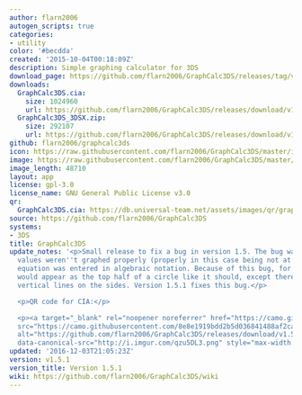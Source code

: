 ```yaml
---
author: flarn2006
autogen_scripts: true
categories:
- utility
color: '#becdda'
created: '2015-10-04T00:18:09Z'
description: Simple graphing calculator for 3DS
download_page: https://github.com/flarn2006/GraphCalc3DS/releases/tag/v1.5.1
downloads:
  GraphCalc3DS.cia:
    size: 1024960
    url: https://github.com/flarn2006/GraphCalc3DS/releases/download/v1.5.1/GraphCalc3DS.cia
  GraphCalc3DS_3DSX.zip:
    size: 292107
    url: https://github.com/flarn2006/GraphCalc3DS/releases/download/v1.5.1/GraphCalc3DS_3DSX.zip
github: flarn2006/graphcalc3ds
icon: https://raw.githubusercontent.com/flarn2006/GraphCalc3DS/master/icon.png
image: https://raw.githubusercontent.com/flarn2006/GraphCalc3DS/master/banner.png
image_length: 48710
layout: app
license: gpl-3.0
license_name: GNU General Public License v3.0
qr:
  GraphCalc3DS.cia: https://db.universal-team.net/assets/images/qr/graphcalc3ds.cia.png
source: https://github.com/flarn2006/GraphCalc3DS
systems:
- 3DS
title: GraphCalc3DS
update_notes: '<p>Small release to fix a bug in version 1.5. The bug was that undefined
  values weren''t graphed properly (properly in this case being not at all) when the
  equation was entered in algebraic notation. Because of this bug, for example, <code>sqrt(1-x^2)</code>
  would appear as the top half of a circle like it should, except there would be two
  vertical lines on the sides. Version 1.5.1 fixes this bug.</p>

  <p>QR code for CIA:</p>

  <p><a target="_blank" rel="noopener noreferrer" href="https://camo.githubusercontent.com/8e8e1919bdd2b5d036841488af2ca5e407ec1024ce17b617102783e74b61665e/687474703a2f2f692e696d6775722e636f6d2f717a7535444c332e706e67"><img
  src="https://camo.githubusercontent.com/8e8e1919bdd2b5d036841488af2ca5e407ec1024ce17b617102783e74b61665e/687474703a2f2f692e696d6775722e636f6d2f717a7535444c332e706e67"
  alt="https://github.com/flarn2006/GraphCalc3DS/releases/download/v1.5.1/GraphCalc3DS.cia"
  data-canonical-src="http://i.imgur.com/qzu5DL3.png" style="max-width:100%;"></a></p>'
updated: '2016-12-03T21:05:23Z'
version: v1.5.1
version_title: Version 1.5.1
wiki: https://github.com/flarn2006/GraphCalc3DS/wiki
---
```

